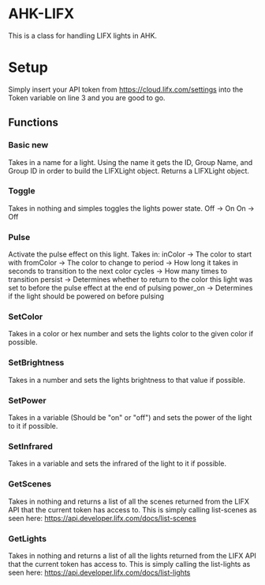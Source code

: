 # AHK-LIFX
This is a class for handling LIFX lights in AHK.

# Setup
Simply insert your API token from https://cloud.lifx.com/settings into the Token variable on line 3 and you are good to go.

## Functions


### Basic new
Takes in a name for a light. Using the name it gets the ID, Group Name, and Group ID in order to build the LIFXLight object.
Returns a LIFXLight object.

### Toggle
Takes in nothing and simples toggles the lights power state.
Off -> On
On  -> Off

### Pulse
Activate the pulse effect on this light.
Takes in:
inColor    -> The color to start with 
fromColor  -> The color to change to
period     -> How long it takes in seconds to transition to the next color
cycles     -> How many times to transition
persist    -> Determines whether to return to the color this light was set to before the pulse effect at the end of pulsing
power_on   -> Determines if the light should be powered on before pulsing

### SetColor
Takes in a color or hex number and sets the lights color to the given color if possible.

### SetBrightness
Takes in a number and sets the lights brightness to that value if possible.

### SetPower
Takes in a variable (Should be "on" or "off") and sets the power of the light to it if possible.

### SetInfrared
Takes in a variable and sets the infrared of the light to it if possible.

### GetScenes
Takes in nothing and returns a list of all the scenes returned from the LIFX API that the current token has access to.
This is simply calling list-scenes as seen here: https://api.developer.lifx.com/docs/list-scenes

### GetLights
Takes in nothing and returns a list of all the lights returned from the LIFX API that the current token has access to.
This is simply calling the list-lights as seen here: https://api.developer.lifx.com/docs/list-lights
